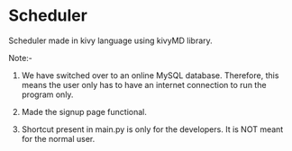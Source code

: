 # Scheduler
Scheduler made in kivy language using kivyMD library.

Note:-

1) We have switched over to an online MySQL database. Therefore, this means the user only has to have an internet connection to run the program only. 

2) Made the signup page functional. 

3) Shortcut present in main.py is only for the developers. It is NOT meant for the normal user. 
